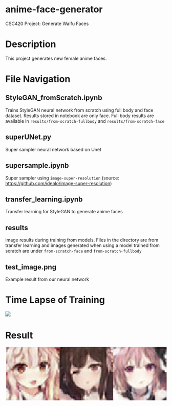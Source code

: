 # anime-face-generator
CSC420 Project: Generate Waifu Faces

# Description
This project generates new female anime faces.

# File Navigation

## StyleGAN_fromScratch.ipynb

Trains StyleGAN neural network from scratch using full body and face dataset. Results stored in notebook are only face. Full body results are available in `results/from-scratch-fullbody` and `results/from-scratch-face`

## superUNet.py

Super sampler neural network based on Unet

## supersample.ipynb

Super sampler using `image-super-resolution` (source: https://github.com/idealo/image-super-resolution)

## transfer_learning.ipynb

Transfer learning for StyleGAN to generate anime faces

## results

image results during training from models. Files in the directory are from transfer learning and images generated when using a model trained from scratch are under `from-scratch-face` and `from-scratch-fullbody`

## test_image.png

Example result from our neural network

# Time Lapse of Training
![](results/output.gif)

# Result
![](test_image.png)
